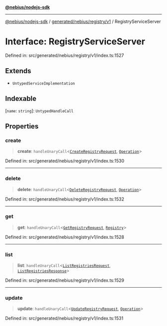 [**@nebius/nodejs-sdk**](../../../../../README.md)

---

[@nebius/nodejs-sdk](../../../../../README.md) / [generated/nebius/registry/v1](../README.md) / RegistryServiceServer

# Interface: RegistryServiceServer

Defined in: src/generated/nebius/registry/v1/index.ts:1527

## Extends

- `UntypedServiceImplementation`

## Indexable

\[`name`: `string`\]: `UntypedHandleCall`

## Properties

### create

> **create**: `handleUnaryCall`\<[`CreateRegistryRequest`](CreateRegistryRequest.md), [`Operation`](../../../common/v1/interfaces/Operation.md)\>

Defined in: src/generated/nebius/registry/v1/index.ts:1530

---

### delete

> **delete**: `handleUnaryCall`\<[`DeleteRegistryRequest`](DeleteRegistryRequest.md), [`Operation`](../../../common/v1/interfaces/Operation.md)\>

Defined in: src/generated/nebius/registry/v1/index.ts:1532

---

### get

> **get**: `handleUnaryCall`\<[`GetRegistryRequest`](GetRegistryRequest.md), [`Registry`](Registry.md)\>

Defined in: src/generated/nebius/registry/v1/index.ts:1528

---

### list

> **list**: `handleUnaryCall`\<[`ListRegistriesRequest`](ListRegistriesRequest.md), [`ListRegistriesResponse`](ListRegistriesResponse.md)\>

Defined in: src/generated/nebius/registry/v1/index.ts:1529

---

### update

> **update**: `handleUnaryCall`\<[`UpdateRegistryRequest`](UpdateRegistryRequest.md), [`Operation`](../../../common/v1/interfaces/Operation.md)\>

Defined in: src/generated/nebius/registry/v1/index.ts:1531

